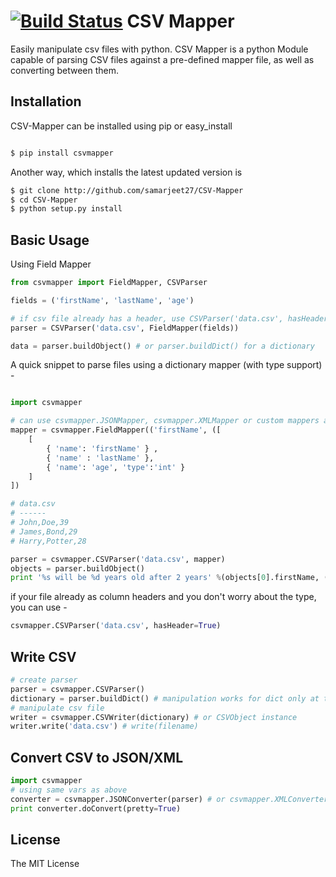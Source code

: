 [![Build Status](https://travis-ci.org/thelehhman/CSV-Mapper.svg?branch=master)](https://travis-ci.org/thelehhman/CSV-Mapper)
CSV Mapper
===
Easily manipulate csv files with python. CSV Mapper is a python Module capable of parsing CSV files against a pre-defined mapper file, as well as converting between them.

Installation
---
CSV-Mapper can be installed using pip or easy_install

```sh

$ pip install csvmapper

```

Another way, which installs the latest updated version is 

```sh
$ git clone http://github.com/samarjeet27/CSV-Mapper
$ cd CSV-Mapper
$ python setup.py install

```

Basic Usage
---
Using Field Mapper

```python
from csvmapper import FieldMapper, CSVParser

fields = ('firstName', 'lastName', 'age')

# if csv file already has a header, use CSVParser('data.csv', hasHeader=True) instead
parser = CSVParser('data.csv', FieldMapper(fields))

data = parser.buildObject() # or parser.buildDict() for a dictionary
```

A quick snippet to parse files using a dictionary mapper (with type support) -

```python

import csvmapper

# can use csvmapper.JSONMapper, csvmapper.XMLMapper or custom mappers also
mapper = csvmapper.FieldMapper(('firstName', ([
	[ 
		{ 'name': 'firstName' } , 
		{ 'name' : 'lastName' }, 
		{ 'name': 'age', 'type':'int' }
	]
])

# data.csv
# ------
# John,Doe,39
# James,Bond,29
# Harry,Potter,28

parser = csvmapper.CSVParser('data.csv', mapper)
objects = parser.buildObject()
print '%s will be %d years old after 2 years' %(objects[0].firstName, (objects[0].age + 2))
```
if your file already as column headers and you don't worry about the type, you can use -

```python
csvmapper.CSVParser('data.csv', hasHeader=True)
```

Write CSV
---

```python
# create parser
parser = csvmapper.CSVParser()
dictionary = parser.buildDict() # manipulation works for dict only at the moment
# manipulate csv file
writer = csvmapper.CSVWriter(dictionary) # or CSVObject instance
writer.write('data.csv') # write(filename)
```

Convert CSV to JSON/XML
---

```python
import csvmapper
# using same vars as above
converter = csvmapper.JSONConverter(parser) # or csvmapper.XMLConverter
print converter.doConvert(pretty=True)
```

License
---
The MIT License
